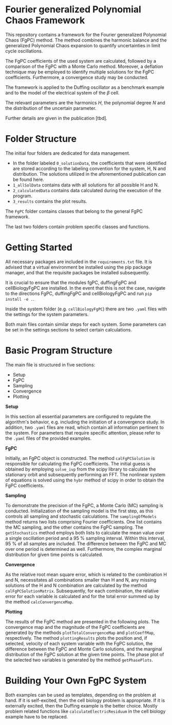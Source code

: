
<!-- [![MIT License](https://img.shields.io/badge/License-MIT-green.svg)](https://choosealicense.com/licenses/mit/)
[![GPLv3 License](https://img.shields.io/badge/License-GPL%20v3-yellow.svg)](https://opensource.org/licenses/) 
[![AGPL License](https://img.shields.io/badge/license-AGPL-blue.svg)](http://www.gnu.org/licenses/agpl-3.0)-->


# Fourier generalized Polynomial Chaos Framework

This repository contains a framework for the Fourier generalized Polynomial Chaos (FgPC) method. The method combines the harmonic balance and the generalized Polynomial Chaos expansion to quantify uncertainties in limit cycle oscillations.

The FgPC coefficients of the used system are calculated, followed by a comparison of the FgPC with a Monte Carlo method.
Moreover, a deflation technique may be employed to identify multiple solutions for the FgPC coefficients.
Furthermore, a convergence study may be conducted.

The framework is applied to the Duffing oscillator as a benchmark example and to the model of the electrical system of the $\beta$ cell.

The relevant parameters are the harmonics $H$, the polynomial degree $N$ and the distribution of the uncertain parameter.

Further details are given in the publication [tbd].

# Folder Structure

The initial four folders are dedicated for data management. 
- In the folder labeled ``0_solutionData``, the coefficients that were identified are stored according to the labeling convention for the system, H, N and distribution. The solutions utilized in the aforementioned publication can be found here.
- ``1_allSolData`` contains data with all solutions for all possible H and N.
- ``2_calculatedData`` contains data calculated during the execution of the program.
- ``3_results`` contains the plot results.

The ``FgPC`` folder contains classes that belong to the general FgPC framework.

The last two folders contain problem specific classes and functions.

#  Getting Started

All necessary packages are included in the ``requirements.txt`` file. It is advised that a virtual environment be installed using the pip package manager, and that the requisite packages be installed subsequently. 

It is crucial to ensure that the modules fgPC, duffingFgPC and cellBiologyFgPC are installed. In the event that this is not the case, navigate to the directions FgPC, duffingFgPC and cellBiologyFgPC and run ``pip install -e .``. 

Inside the system folder (e.g. ``cellBiologyFgPC``) there are two ``.yaml`` files with the settings for the system parameters.

Both main files contain similar steps for each system. Some parameters can be set in the settings sections to select certain calculations.

# Basic Program Structure

The main file is structured in five sections:
- Setup
- FgPC
- Sampling
- Convergence
- Plotting

**Setup**

In this section all essential parameters are configured to regulate the algorithm's behavior, e.g. including the initiation of a convergence study.
In addition, two ``.yaml`` files are read, which contain all information pertinent to the system. For parameters that require specific attention, please refer to the ``.yaml`` files of the provided examples.

**FgPC**

Initially, an FgPC object is constructed. The method ``calFgPCSolution`` is responsible for calculating the FgPC coefficients. The initial guess is obtained by employing ``solve_ivp`` from the scipy library to calculate the stationary orbit and subsequently performing an FFT. The nonlinear system of equations is solved using the ``hybr`` method of scipy in order to obtain the FgPC coefficients.

**Sampling**

To demonstrate the precision of the FgPC, a Monte Carlo (MC) sampling is conducted. 
Initialization of the sampling model is the first step, as this controls all sampling and stochastic calculations.
The ``samplingOfModels`` method returns two lists comprising Fourier coefficients. One list contains the MC sampling, and the other contains the FgPC sampling.
The ``getStochastics`` method employs both lists to calculate the mean value over a single oscillation period and a 95 % sampling interval. Within this interval, 95 % of all samples are included. The difference between the FgPC and MC over one period is determined as well. Furthermore, the complex marginal distribution for given time points is calculated. 

**Convergence**

As the relative root mean square error, which is related to the combination H and N, necessitates all combinations smaller than H and N, any missing solutions of the H and N combination are calculated by the method ``calFgPCSolutionMatrix``.
Subsequently, for each combination, the relative error for each variable is calculated and for the total error summed up by the method ``calcConvergenceMap``.

**Plotting**

The results of the FgPC method are presented in the following plots. 
The convergence map and the magnitude of the FgPC coefficients are generated by the methods ``plotTotalConvergenceMap`` and ``plotCoeffMap``, respectively.
The method ``plottingResults`` plots the position and, if selected, velocity of each system variable with the FgPC solution, the difference between the FgPC and Monte Carlo solutions, and the marginal distribution of the FgPC solution at the given time points.
The phase plot of the selected two variables is generated by the method ``getPhasePlots``.

# Building Your Own FgPC System

Both examples can be used as templates, depending on the problem at hand. If it is self-excited, then the cell biology problem is appropriate. If it is externally excited, then the Duffing example is the better choice. Mostly problem related functions like ``calculateElectricResiduum`` in the cell biology example have to be replaced.

